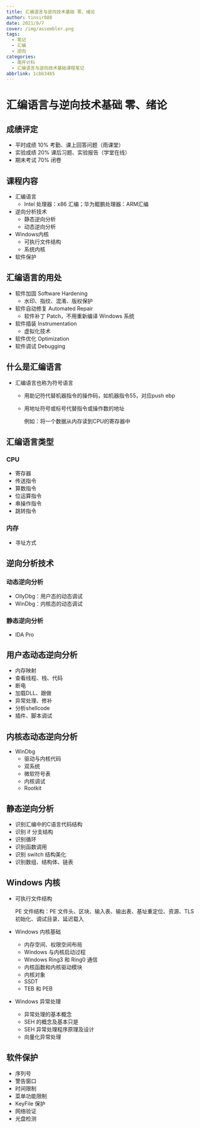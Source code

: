 ```yaml
---
title: 汇编语言与逆向技术基础 零、绪论
author: tinsir888
date: 2021/9/7
cover: /img/assembler.png
tags:
  - 笔记
  - 汇编
  - 逆向
categories:
  - 南开计科
  - 汇编语言与逆向技术基础课程笔记
abbrlink: 1cbb3465
---
```

# 汇编语言与逆向技术基础 零、绪论

## 成绩评定

- 平时成绩 10% 考勤、课上回答问题（雨课堂）
- 实验成绩 20% 课后习题、实验报告（学堂在线）
- 期末考试 70% 闭卷

## 课程内容

- 汇编语言
  - Intel 处理器：x86 汇编；华为鲲鹏处理器：ARM汇编
- 逆向分析技术
  - 静态逆向分析
  - 动态逆向分析
- Windows内核
  - 可执行文件结构
  - 系统内核
- 软件保护

## 汇编语言的用处

- 软件加固 Software Hardening
  - 水印、指纹、混淆、版权保护
- 软件自动修复 Automated Repair
  - 软件补丁 Patch，不用重新编译 Windows 系统
- 软件插装 Instrumentation
  - 虚拟化技术
- 软件优化 Optimization
- 软件调试 Debugging

## 什么是汇编语言

- 汇编语言也称为符号语言

  - 用助记符代替机器指令的操作码，如机器指令55，对应push ebp

  - 用地址符号或标号代替指令或操作数的地址

    例如：将一个数据从内存读到CPU的寄存器中

## 汇编语言类型

### CPU

- 寄存器
- 传送指令
- 算数指令
- 位运算指令
- 串操作指令
- 跳转指令

### 内存

- 寻址方式

## 逆向分析技术

### 动态逆向分析

- OllyDbg：用户态的动态调试
- WinDbg：内核态的动态调试

### 静态逆向分析

- IDA Pro

## 用户态动态逆向分析

- 内存映射
- 查看线程、栈、代码
- 断电
- 加载DLL、跟做
- 异常处理、修补
- 分析shellcode
- 插件、脚本调试

## 内核态动态逆向分析

- WinDbg
  - 驱动与内核代码
  - 双系统
  - 微软符号表
  - 内核调试
  - Rootkit

## 静态逆向分析

- 识别汇编中的C语言代码结构
- 识别 if 分支结构
- 识别循环
- 识别函数调用
- 识别 switch 结构美化
- 识别数组、结构体、链表

## Windows 内核

- 可执行文件结构

  PE 文件结构：PE 文件头、区块、输入表、输出表、基址重定位、资源、TLS初始化、调试目录、延迟载入

- Windows 内核基础

  - 内存空间、权限空间布局
  - Windows 与内核启动过程
  - Windows Ring3 和 Ring0 通信
  - 内核函数和内核驱动模块
  - 内核对象
  - SSDT
  - TEB 和 PEB

- Windows 异常处理

  - 异常处理的基本概念
  - SEH 的概念及基本只是
  - SEH 异常处理程序原理及设计
  - 向量化异常处理

## 软件保护

- 序列号
- 警告窗口
- 时间限制
- 菜单功能限制
- KeyFile 保护
- 网络验证
- 光盘检测













